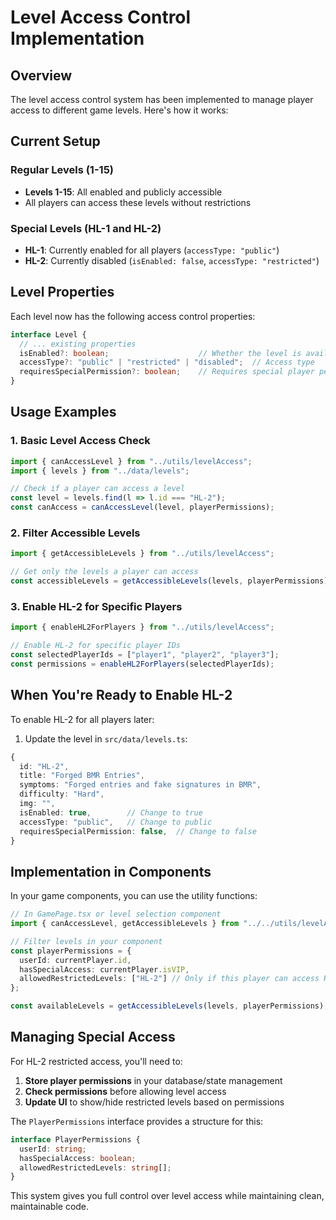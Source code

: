 # Level Access Control Implementation

## Overview

The level access control system has been implemented to manage player access to different game levels. Here's how it works:

## Current Setup

### Regular Levels (1-15)
- **Levels 1-15**: All enabled and publicly accessible
- All players can access these levels without restrictions

### Special Levels (HL-1 and HL-2)
- **HL-1**: Currently enabled for all players (`accessType: "public"`)
- **HL-2**: Currently disabled (`isEnabled: false`, `accessType: "restricted"`)

## Level Properties

Each level now has the following access control properties:

```typescript
interface Level {
  // ... existing properties
  isEnabled?: boolean;                    // Whether the level is available
  accessType?: "public" | "restricted" | "disabled";  // Access type
  requiresSpecialPermission?: boolean;    // Requires special player permissions
}
```

## Usage Examples

### 1. Basic Level Access Check

```typescript
import { canAccessLevel } from "../utils/levelAccess";
import { levels } from "../data/levels";

// Check if a player can access a level
const level = levels.find(l => l.id === "HL-2");
const canAccess = canAccessLevel(level, playerPermissions);
```

### 2. Filter Accessible Levels

```typescript
import { getAccessibleLevels } from "../utils/levelAccess";

// Get only the levels a player can access
const accessibleLevels = getAccessibleLevels(levels, playerPermissions);
```

### 3. Enable HL-2 for Specific Players

```typescript
import { enableHL2ForPlayers } from "../utils/levelAccess";

// Enable HL-2 for specific player IDs
const selectedPlayerIds = ["player1", "player2", "player3"];
const permissions = enableHL2ForPlayers(selectedPlayerIds);
```

## When You're Ready to Enable HL-2

To enable HL-2 for all players later:

1. Update the level in `src/data/levels.ts`:
```typescript
{
  id: "HL-2",
  title: "Forged BMR Entries",
  symptoms: "Forged entries and fake signatures in BMR",
  difficulty: "Hard",
  img: "",
  isEnabled: true,        // Change to true
  accessType: "public",   // Change to public
  requiresSpecialPermission: false,  // Change to false
}
```

## Implementation in Components

In your game components, you can use the utility functions:

```typescript
// In GamePage.tsx or level selection component
import { canAccessLevel, getAccessibleLevels } from "../../utils/levelAccess";

// Filter levels in your component
const playerPermissions = {
  userId: currentPlayer.id,
  hasSpecialAccess: currentPlayer.isVIP,
  allowedRestrictedLevels: ["HL-2"] // Only if this player can access HL-2
};

const availableLevels = getAccessibleLevels(levels, playerPermissions);
```

## Managing Special Access

For HL-2 restricted access, you'll need to:

1. **Store player permissions** in your database/state management
2. **Check permissions** before allowing level access
3. **Update UI** to show/hide restricted levels based on permissions

The `PlayerPermissions` interface provides a structure for this:

```typescript
interface PlayerPermissions {
  userId: string;
  hasSpecialAccess: boolean;
  allowedRestrictedLevels: string[];
}
```

This system gives you full control over level access while maintaining clean, maintainable code.
